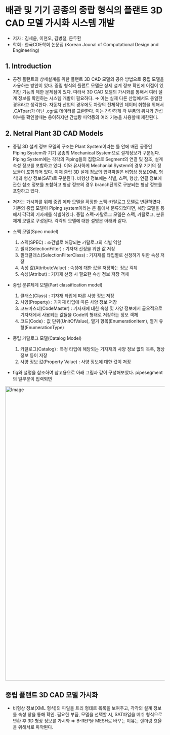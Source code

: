 # 배관 및 기기 공종의 중랍 형식의 플랜트 3D CAD 모델 가시화 시스템 개발
 - 저자 : 김세윤, 이현오, 김병철, 문두환
 - 학회 : 한국CDE학회 논문집 (Korean Jounal of Computational Design and Engineering)

 
## 1. Introduction
 - 공정 플랜트의 상세설계를 위한 플랜트 3D CAD 모델의 공유 방법으로 중립 모델을 사용하는 방안이 있다. 중립 형식의 플랜트 모델은 상세 설계 정보 확인에 이점이 있지만 기능의 제한 문제점이 있다. 따라서 3D CAD 모델의 가시화를 통해서 여러 설계 정보를 확인하는 시스템 개발이 필요하다.
 ⇒ 이는 실제 다른 산업에서도 동일한 경우라고 생각한다. 자동차 산업의 경우에도 차량의 전체적인 데이터 취합을 위해서 .CATpart가 아닌 .cgr로 데이터를 교환한다. 이는 간단하게 각 부품의 위치와 간섭여부를 확인할때는 용이하지만 간섭량 파악등의 여러 기능을 사용할때 제한된다.
 
## 2. Netral Plant 3D CAD Models
 - 중립 3D 설계 정보 모델의 구조는 Plant System이라는 틀 안에 배관 공종인 Piping System과 기기 공종의 Mechanical System으로 설계정보가 구분된다. Piping System에는 각각의 Piping들의 집합으로 Segment의 연결 및 참조, 설계 속성 정보를 포함하고 있다. 이와 유사하게 Mechanial System의 경우 기기의 정보들이 포함되어 있다. 이때 중립 3D 설계 정보의 입력파일은 비형상 정보(XML 형식)과 형상 정보(SAT)로 구분된다. 비형상 정보에는 식별, 스펙, 형상, 연결 정보에 관한 참조 정보를 포함하고 형상 정보의 경우 branch단위로 구분되는 형상 정보를 포함하고 있다.
 
 - 저자는 가시화를 위해 중립 메타 모델을 확장한 스펙-카탈로그 모델로 변환하였다. 기존의 중립 모델이 Piping system이라는 큰 틀에서 분류되었다면, 해당 모델을 통해서 각각의 기자재를 식별하였다. 중립 스펙-카탈로그 모델은 스펙, 카탈로그, 분류체계 모델로 구성된다. 각각의 모델에 대한 설명은 아래와 같다.

- 스펙 모델(Spec model)
  1. 스펙(SPEC) : 조건별로 해당되는 카탈로그의 식별 역할
  2. 필터(SelectionFilter) : 기자재 선정을 위한 값 저장
  3. 필터클래스(SelectionFilterClass) : 기자재를 타입별로 선정하기 위한 속성 저장
  4. 속성 값(AttributeValue) : 속성에 대한 값을 저장하는 정보 객체
  5. 속성(Attribut) : 기자재 선정 시 필요한 속성 정보 저장 객체

- 중립 분류체계 모델(Part classification model)
  1. 클래스(Class) : 기자재 타입에 따른 사양 정보 저장
  2. 사양(Property) : 기자재 타입에 따른 사양 정보 저장
  3. 코드마스터(CodeMaster) : 기자재에 대한 속성 및 사양 정보에서 곹오적으로 기자재에서 사용되는 값들을 Code의 형태로 저장하는 정보 객체
  4. 코드(Code) : 값 단위(UnitOfValue), 열거 항목(EnumerationItem), 열거 유형(EnumerationType)

- 중립 카탈로그 모델(Catalog Model)
  1. 카탈로그(Catalog) : 특정 타입에 해당되는 기자재의 사양 정보 앖의 목록, 형상 정보 등이 저장
  2. 사양 정보 값(Property Value) : 사양 정보에 대한 값이 저장
 
 - fig와 설명을 참조하여 참고용으로 아래 그림과 같이 구성해보았다. pipesegment의 일부분이 입력되면 

  <img width="1923" height="927" alt="Image" src="https://github.com/user-attachments/assets/fe816f07-abb9-40ea-a625-f9131857abd0" />

## 중립 플랜트 3D CAD 모델 가시화
  -  비형상 정보(XML 형식)의 파일을 트리 형태로 목록을 보여주고, 각각의 설계 정보를 속성 창을 통해 확인. 필요한 부품, 모델을 선택할 시, SAT파일을 메쉬 형식으로 변환 후 3D 형상 정보를 가시화
  ⇒ B-REP을 MESH로 바꾸는 이유는 렌더링 효율을 위해서로 파악된다.

